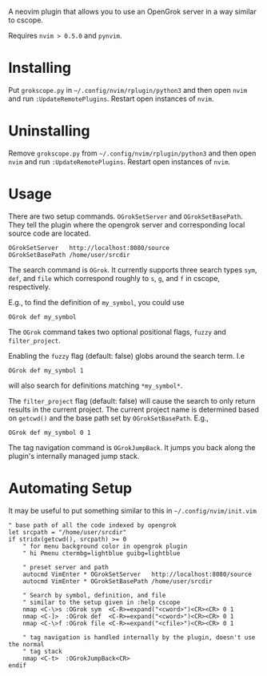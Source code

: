 A neovim plugin that allows you to use an OpenGrok server in a way similar to
cscope.

Requires `nvim > 0.5.0` and `pynvim`.

# Installing

Put `grokscope.py` in `~/.config/nvim/rplugin/python3` and then open `nvim` and
run `:UpdateRemotePlugins`. Restart open instances of `nvim`.



# Uninstalling

Remove `grokscope.py` from `~/.config/nvim/rplugin/python3` and then open `nvim` and
run `:UpdateRemotePlugins`. Restart open instances of `nvim`.

# Usage

There are two setup commands. `OGrokSetServer` and `OGrokSetBasePath`. They tell
the plugin where the opengrok server and corresponding local source code are
located.

```vim
OGrokSetServer   http://localhost:8080/source
OGrokSetBasePath /home/user/srcdir
```

The search command is `OGrok`. It currently supports three search types `sym`,
`def`, and `file` which correspond roughly to `s`, `g`, and `f` in cscope,
respectively.

E.g., to find the definition of `my_symbol`, you could use
```vim
OGrok def my_symbol
```

The `OGrok` command takes two optional positional flags, `fuzzy` and
`filter_project`.

Enabling the `fuzzy` flag (default: false) globs around the search term. I.e
```vim
OGrok def my_symbol 1
```
will also search for definitions matching `*my_symbol*`.

The `filter_project` flag (default: false) will cause the search to only return
results in the current project. The current project name is determined based on
`getcwd()` and the base path set by `OGrokSetBasePath`. E.g.,
```vim
OGrok def my_symbol 0 1
```

The tag navigation command is `OGrokJumpBack`. It jumps you back along the
plugin's internally managed jump stack.

# Automating Setup

It may be useful to put something similar to this in `~/.config/nvim/init.vim`

```vim
" base path of all the code indexed by opengrok
let srcpath = "/home/user/srcdir"
if stridx(getcwd(), srcpath) >= 0
    " for menu background color in opengrok plugin
    " hi Pmenu ctermbg=lightblue guibg=lightblue

    " preset server and path
    autocmd VimEnter * OGrokSetServer   http://localhost:8080/source
    autocmd VimEnter * OGrokSetBasePath /home/user/srcdir

    " Search by symbol, definition, and file
    " similar to the setup given in :help cscope
    nmap <C-\>s :OGrok sym  <C-R>=expand("<cword>")<CR><CR> 0 1
    nmap <C-]>  :OGrok def  <C-R>=expand("<cword>")<CR><CR> 0 1
    nmap <C-\>f :OGrok file <C-R>=expand("<cfile>")<CR><CR> 0 1

    " tag navigation is handled internally by the plugin, doesn't use the normal
    " tag stack
    nmap <C-t>  :OGrokJumpBack<CR>
endif
```
